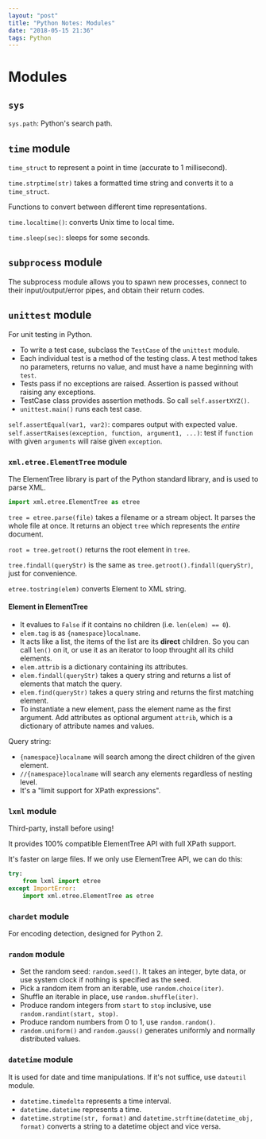 ```yaml
---
layout: "post"
title: "Python Notes: Modules"
date: "2018-05-15 21:36"
tags: Python
---
```


# Modules
## `sys`
`sys.path`: Python's search path.

## `time` module
`time_struct` to represent a point in time (accurate to 1 millisecond).

`time.strptime(str)` takes a formatted time string and converts it to a `time_struct`.

Functions to convert between different time representations.

`time.localtime()`: converts Unix time to local time.

`time.sleep(sec)`: sleeps for some seconds.

## `subprocess` module

The subprocess module allows you to spawn new processes, connect to their input/output/error pipes, and obtain their return codes.

## `unittest` module
For unit testing in Python.

* To write a test case, subclass the `TestCase` of the `unittest` module.
* Each individual test is a method of the testing class. A test method takes no parameters, returns no value, and must have a name beginning with `test`.
* Tests pass if no exceptions are raised. Assertion is passed without raising any exceptions.
* TestCase class provides assertion methods. So call `self.assertXYZ()`.
* `unittest.main()` runs each test case.

`self.assertEqual(var1, var2)`: compares output with  expected value.
`self.assertRaises(exception, function, argument1, ...)`: test if `function` with given `arguments` will raise given `exception`.

### `xml.etree.ElementTree` module
The ElementTree library is part of the Python standard library, and is used to parse XML.

```python
import xml.etree.ElementTree as etree
```

`tree = etree.parse(file)` takes a filename or a stream object. It parses the whole file at once. It returns an object `tree` which represents the *entire* document.

`root = tree.getroot()` returns the root element in `tree`.

`tree.findall(queryStr)` is the same as `tree.getroot().findall(queryStr)`, just for convenience.

`etree.tostring(elem)` converts Element to XML string.

#### Element in ElementTree

* It evalues to `False` if it contains no children (i.e. `len(elem) == 0`).
* `elem.tag` is as `{namespace}localname`.
* It acts like a list, the items of the list are its **direct** children. So you can call `len()` on it, or use it as an iterator to loop throught all its child elements.
* `elem.attrib` is a dictionary containing its attributes.
* `elem.findall(queryStr)` takes a query string and returns a list of elements that match the query.
* `elem.find(queryStr)` takes a query string and returns the first matching element.
* To instantiate a new element, pass the element name as the first argument. Add attributes as optional argument `attrib`, which is a dictionary of attribute names and values.

Query string:
* `{namespace}localname` will search among the direct children of the given element.
* `//{namespace}localname` will search any elements regardless of nesting level.
* It's a "limit support for XPath expressions".

### `lxml` module
Third-party, install before using!

It provides 100% compatible ElementTree API with full XPath support.

It's faster on large files. If we only use ElementTree API, we can do this:

```python
try:
	from lxml import etree
except ImportError:
	import xml.etree.ElementTree as etree
```

### `chardet` module
For encoding detection, designed for Python 2.

### `random` module
* Set the random seed: `random.seed()`. It takes an integer, byte data, or use system clock if nothing is specified as the seed.
* Pick a random item from an iterable, use `random.choice(iter)`.
* Shuffle an iterable in place, use `random.shuffle(iter)`.
* Produce random integers from `start` to `stop` inclusive, use `random.randint(start, stop)`.
* Produce random numbers from 0 to 1, use `random.random()`.
* `random.uniform()` and `random.gauss()` generates uniformly and normally distributed values.

### `datetime` module
It is used for date and time manipulations. If it's not suffice, use `dateutil` module.

* `datetime.timedelta` represents a time interval.
* `datetime.datetime` represents a time.
* `datetime.strptime(str, format)` and `datetime.strftime(datetime_obj, format)` converts a string to a datetime object and vice versa.
